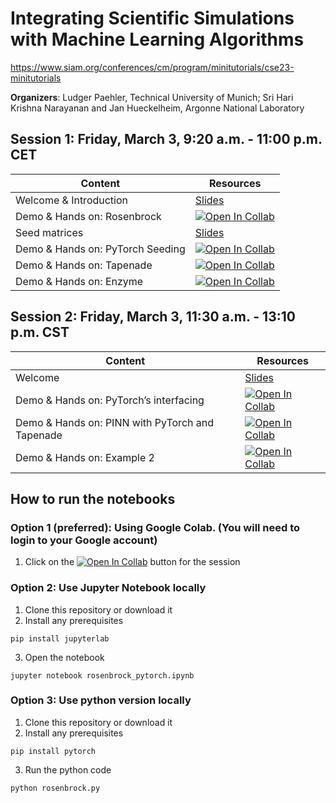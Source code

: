 # Integrating Scientific Simulations with Machine Learning Algorithms
https://www.siam.org/conferences/cm/program/minitutorials/cse23-minitutorials

**Organizers**: Ludger Paehler, Technical University of Munich; Sri Hari Krishna Narayanan and Jan Hueckelheim, Argonne National Laboratory

## Session 1: Friday, March 3, 9:20 a.m. - 11:00 p.m. CET
| Content      | Resources |
| ----------- | ----------- |
| Welcome & Introduction     | [Slides](https://github.com/sriharikrishna/siamcse23/blob/main/Intro.pdf)       |
| Demo & Hands on: Rosenbrock | [![Open In Collab](https://colab.research.google.com/assets/colab-badge.svg)](https://colab.research.google.com/github/sriharikrishna/siamcse23/blob/main/rosenbrock_pytorch.ipynb)|
| Seed matrices   | [Slides](https://github.com/sriharikrishna/siamcse23/blob/main/Seeding.pdf)         |
| Demo & Hands on: PyTorch Seeding | [![Open In Collab](https://colab.research.google.com/assets/colab-badge.svg)](https://colab.research.google.com/github/sriharikrishna/siamcse23/blob/main/pytorch_seeding.ipynb)|
| Demo & Hands on: Tapenade | [![Open In Collab](https://colab.research.google.com/assets/colab-badge.svg)](https://colab.research.google.com/github/sriharikrishna/siamcse23/blob/main/tapenade.ipynb)|
| Demo & Hands on: Enzyme | [![Open In Collab](https://colab.research.google.com/assets/colab-badge.svg)](https://colab.research.google.com/github/sriharikrishna/siamcse23/blob/main/EnzymeTutorial.ipynb)|
## Session 2: Friday, March 3, 11:30 a.m. - 13:10 p.m. CST
| Content      | Resources |
| ----------- | ----------- |
| Welcome      | [Slides](https://github.com/sriharikrishna/siamcse23/blob/main/Intro_Session2.pdf)       |
| Demo & Hands on: PyTorch’s interfacing | [![Open In Collab](https://colab.research.google.com/assets/colab-badge.svg)](https://colab.research.google.com/github/sriharikrishna/siamcse23/blob/main/pytorch_interface.ipynb)|
| Demo & Hands on: PINN with PyTorch and Tapenade | [![Open In Collab](https://colab.research.google.com/assets/colab-badge.svg)](https://colab.research.google.com/github/sriharikrishna/siamcse23/blob/main/pinn_tapenade.ipynb)|
| Demo & Hands on: Example 2 | [![Open In Collab](https://colab.research.google.com/assets/colab-badge.svg)](https://colab.research.google.com/github/sriharikrishna/siamcse23/blob/main/example2.ipynb)|



## How to run the notebooks
### Option 1 (preferred): Using Google Colab. (You will need to login to your Google account)
1. Click on the [![Open In Collab](https://colab.research.google.com/assets/colab-badge.svg)]() button for the session

### Option 2: Use Jupyter Notebook locally 
1. Clone this repository or download it
2. Install any prerequisites
```
pip install jupyterlab
```
3. Open the notebook
```
jupyter notebook rosenbrock_pytorch.ipynb
```
### Option 3: Use python version locally
1. Clone this repository or download it
2. Install any prerequisites
```
pip install pytorch
```
3. Run the python code
```
python rosenbrock.py
```
